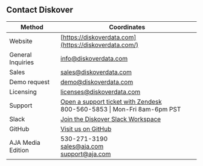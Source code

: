 <p id="contact"></p>

## Contact Diskover

| Method | Coordinates |
| --- | --- |
| Website | [https://diskoverdata.com](https://diskoverdata.com/) |
| General Inquiries | [info@diskoverdata.com](mailto:info@diskoverdata.com) |
| Sales | [sales@diskoverdata.com](mailto:sales@diskoverdata.com) |
| Demo request | [demo@diskoverdata.com](mailto:demo@diskoverdata.com) |
| Licensing | [licenses@diskoverdata.com](mailto:licenses@diskoverdata.com) |
| Support | [Open a support ticket with Zendesk](https://support.diskoverdata.com/)<br>800-560-5853 \| Mon-Fri 8am-6pm PST|
| Slack | [Join the Diskover Slack Workspace](https://join.slack.com/t/diskoverworkspace/shared_invite/enQtNzQ0NjE1Njk5MjIyLWI4NWQ0MjFhYzQyMTRhMzk4NTQ3YjBlYjJiMDk1YWUzMTZmZjI1MTdhYTA3NzAzNTU0MDc5NDA2ZDI4OWRiMjM) |
| GitHub | [Visit us on GitHub](https://github.com/diskoverdata/) |
| AJA Media Edition | 530-271-3190<br>[sales@aja.com](mailto:sales@aja.com)<br>[support@aja.com](mailto:support@aja.com) |
